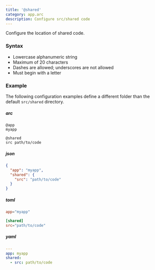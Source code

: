 ```yaml
---
title: '@shared'
category: app.arc
description: Configure src/shared code
---
```


Configure the location of shared code.

### Syntax

- Lowercase alphanumeric string
- Maximum of 20 characters
- Dashes are allowed; underscores are not allowed
- Must begin with a letter

### Example

The following configuration examples define a different folder than the default `src/shared` directory.

<arc-viewer default-tab=arc>
<div slot=contents class=bg-g4>

<arc-tab label=arc>
<h5>arc</h5>
<div slot=content>

```arc
@app
myapp

@shared
src path/to/code
```
</div>
</arc-tab>

<arc-tab label=json>
<h5>json</h5>
<div slot=content>

```json
{
  "app": "myapp",
  "shared": {
    "src": "path/to/code"
  }
}
```
</div>
</arc-tab>

<arc-tab label=toml>
<h5>toml</h5>
<div slot=content>

```toml
app="myapp"

[shared]
src="path/to/code"
```
</div>
</arc-tab>

<arc-tab label=yaml>
<h5>yaml</h5>
<div slot=content>

```yaml
---
app: myapp
shared:
  - src: path/to/code
```
</div>
</arc-tab>

</div>
</arc-viewer>
